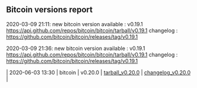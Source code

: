 ## Bitcoin versions report

2020-03-09 21:11: new bitcoin version available : v0.19.1 https://api.github.com/repos/bitcoin/bitcoin/tarball/v0.19.1 changelog : https://github.com/bitcoin/bitcoin/releases/tag/v0.19.1

2020-03-09 21:36: new bitcoin version available : v0.19.1 https://api.github.com/repos/bitcoin/bitcoin/tarball/v0.19.1 changelog : https://github.com/bitcoin/bitcoin/releases/tag/v0.19.1

| 2020-06-03 13:30 | bitcoin | v0.20.0 | [tarball_v0.20.0](https://api.github.com/repos/bitcoin/bitcoin/tarball/v0.20.0) | [changelog_v0.20.0](https://github.com/bitcoin/bitcoin/releases/tag/v0.20.0) |
